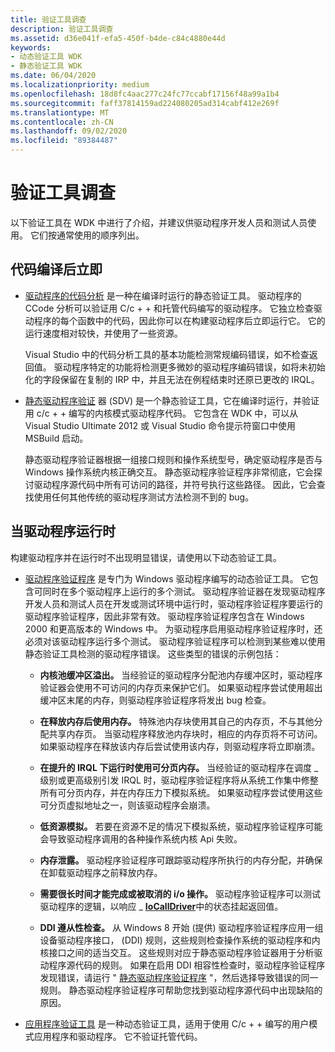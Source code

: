```yaml
---
title: 验证工具调查
description: 验证工具调查
ms.assetid: d36e041f-efa5-450f-b4de-c84c4880e44d
keywords:
- 动态验证工具 WDK
- 静态验证工具 WDK
ms.date: 06/04/2020
ms.localizationpriority: medium
ms.openlocfilehash: 18d8fc4aac277c24fc77ccabf17156f48a99a1b4
ms.sourcegitcommit: faff37814159ad224080205ad314cabf412e269f
ms.translationtype: MT
ms.contentlocale: zh-CN
ms.lasthandoff: 09/02/2020
ms.locfileid: "89384487"
---
```

# <a name="survey-of-verification-tools"></a>验证工具调查

以下验证工具在 WDK 中进行了介绍，并建议供驱动程序开发人员和测试人员使用。 它们按通常使用的顺序列出。

## <a name="as-soon-as-the-code-compiles"></a>代码编译后立即

- [驱动程序的代码分析](code-analysis-for-drivers.md) 是一种在编译时运行的静态验证工具。 驱动程序的 CCode 分析可以验证用 C/c + + 和托管代码编写的驱动程序。 它独立检查驱动程序的每个函数中的代码，因此你可以在构建驱动程序后立即运行它。 它的运行速度相对较快，并使用了一些资源。

  Visual Studio 中的代码分析工具的基本功能检测常规编码错误，如不检查返回值。 驱动程序特定的功能将检测更多微妙的驱动程序编码错误，如将未初始化的字段保留在复制的 IRP 中，并且无法在例程结束时还原已更改的 IRQL。

- [静态驱动程序验证](static-driver-verifier.md) 器 (SDV) 是一个静态验证工具，它在编译时运行，并验证用 c/c + + 编写的内核模式驱动程序代码。 它包含在 WDK 中，可以从 Visual Studio Ultimate 2012 或 Visual Studio 命令提示符窗口中使用 MSBuild 启动。

  静态驱动程序验证器根据一组接口规则和操作系统型号，确定驱动程序是否与 Windows 操作系统内核正确交互。 静态驱动程序验证程序非常彻底，它会探讨驱动程序源代码中所有可访问的路径，并符号执行这些路径。 因此，它会查找使用任何其他传统的驱动程序测试方法检测不到的 bug。

## <a name="when-the-driver-runs"></a>当驱动程序运行时

构建驱动程序并在运行时不出现明显错误，请使用以下动态验证工具。

- [驱动程序验证程序](driver-verifier.md) 是专门为 Windows 驱动程序编写的动态验证工具。 它包含可同时在多个驱动程序上运行的多个测试。 驱动程序验证器在发现驱动程序开发人员和测试人员在开发或测试环境中运行时，驱动程序验证程序要运行的驱动程序验证程序，因此非常有效。 驱动程序验证程序包含在 Windows 2000 和更高版本的 Windows 中。 为驱动程序启用驱动程序验证程序时，还必须对该驱动程序运行多个测试。 驱动程序验证程序可以检测到某些难以使用静态验证工具检测的驱动程序错误。 这些类型的错误的示例包括：

  - **内核池缓冲区溢出。** 当经验证的驱动程序分配池内存缓冲区时，驱动程序验证器会使用不可访问的内存页来保护它们。 如果驱动程序尝试使用超出缓冲区末尾的内存，则驱动程序验证程序将发出 bug 检查。

  - **在释放内存后使用内存。** 特殊池内存块使用其自己的内存页，不与其他分配共享内存页。 当驱动程序释放池内存块时，相应的内存页将不可访问。 如果驱动程序在释放该内存后尝试使用该内存，则驱动程序将立即崩溃。

  - **在提升的 IRQL 下运行时使用可分页内存。** 当经验证的驱动程序在调度 \_ 级别或更高级别引发 IRQL 时，驱动程序验证程序将从系统工作集中修整所有可分页内存，并在内存压力下模拟系统。 如果驱动程序尝试使用这些可分页虚拟地址之一，则该驱动程序会崩溃。

  - **低资源模拟。** 若要在资源不足的情况下模拟系统，驱动程序验证程序可能会导致驱动程序调用的各种操作系统内核 Api 失败。

  - **内存泄露。** 驱动程序验证程序可跟踪驱动程序所执行的内存分配，并确保在卸载驱动程序之前释放内存。

  - **需要很长时间才能完成或被取消的 i/o 操作。** 驱动程序验证程序可以测试驱动程序的逻辑，以响应 \_ [**IoCallDriver**](/windows-hardware/drivers/ddi/wdm/nf-wdm-iocalldriver)中的状态挂起返回值。

  - **DDI 遵从性检查。** 从 Windows 8 开始 (提供) 驱动程序验证程序应用一组设备驱动程序接口， (DDI) 规则，这些规则检查操作系统的驱动程序和内核接口之间的适当交互。 这些规则对应于静态驱动程序验证器用于分析驱动程序源代码的规则。 如果在启用 DDI 相容性检查时，驱动程序验证程序发现错误，请运行 " [静态驱动程序验证程序](static-driver-verifier.md) "，然后选择导致错误的同一规则。 静态驱动程序验证程序可帮助您找到驱动程序源代码中出现缺陷的原因。

- [应用程序验证工具](application-verifier.md) 是一种动态验证工具，适用于使用 C/c + + 编写的用户模式应用程序和驱动程序。 它不验证托管代码。